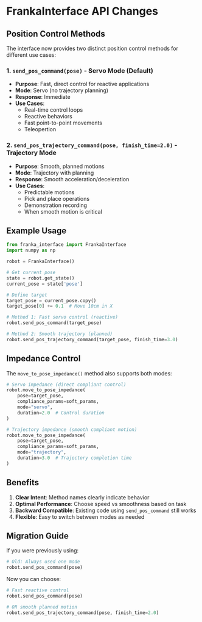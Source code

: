 # FrankaInterface API Changes

## Position Control Methods

The interface now provides two distinct position control methods for different use cases:

### 1. `send_pos_command(pose)` - Servo Mode (Default)
- **Purpose**: Fast, direct control for reactive applications
- **Mode**: Servo (no trajectory planning)
- **Response**: Immediate
- **Use Cases**: 
  - Real-time control loops
  - Reactive behaviors
  - Fast point-to-point movements
  - Teleopertion

### 2. `send_pos_trajectory_command(pose, finish_time=2.0)` - Trajectory Mode
- **Purpose**: Smooth, planned motions
- **Mode**: Trajectory with planning
- **Response**: Smooth acceleration/deceleration
- **Use Cases**:
  - Predictable motions
  - Pick and place operations
  - Demonstration recording
  - When smooth motion is critical

## Example Usage

```python
from franka_interface import FrankaInterface
import numpy as np

robot = FrankaInterface()

# Get current pose
state = robot.get_state()
current_pose = state['pose']

# Define target
target_pose = current_pose.copy()
target_pose[0] += 0.1  # Move 10cm in X

# Method 1: Fast servo control (reactive)
robot.send_pos_command(target_pose)

# Method 2: Smooth trajectory (planned)
robot.send_pos_trajectory_command(target_pose, finish_time=3.0)
```

## Impedance Control

The `move_to_pose_impedance()` method also supports both modes:

```python
# Servo impedance (direct compliant control)
robot.move_to_pose_impedance(
    pose=target_pose,
    compliance_params=soft_params,
    mode="servo",
    duration=2.0  # Control duration
)

# Trajectory impedance (smooth compliant motion)
robot.move_to_pose_impedance(
    pose=target_pose,
    compliance_params=soft_params,
    mode="trajectory",
    duration=3.0  # Trajectory completion time
)
```

## Benefits

1. **Clear Intent**: Method names clearly indicate behavior
2. **Optimal Performance**: Choose speed vs smoothness based on task
3. **Backward Compatible**: Existing code using `send_pos_command` still works
4. **Flexible**: Easy to switch between modes as needed

## Migration Guide

If you were previously using:
```python
# Old: Always used one mode
robot.send_pos_command(pose)
```

Now you can choose:
```python
# Fast reactive control
robot.send_pos_command(pose)

# OR smooth planned motion
robot.send_pos_trajectory_command(pose, finish_time=2.0)
```